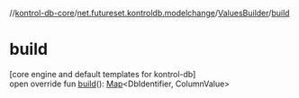 //[kontrol-db-core](../../../index.md)/[net.futureset.kontroldb.modelchange](../index.md)/[ValuesBuilder](index.md)/[build](build.md)

# build

[core engine and default templates for kontrol-db]\
open override fun [build](build.md)(): [Map](https://kotlinlang.org/api/latest/jvm/stdlib/kotlin.collections/-map/index.html)&lt;DbIdentifier, ColumnValue&gt;
